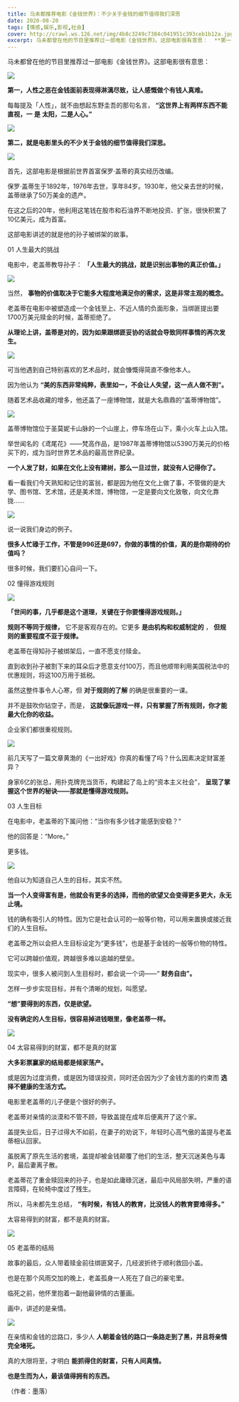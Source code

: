 ```yaml
---
title: 马未都推荐电影《金钱世界》：不少关于金钱的细节值得我们深思
date: 2020-08-20
tags: [情感,娱乐,影视,社会]
cover: http://crawl.ws.126.net/img/4b8c3249c7384c041951c393ceb1b12a.jpg
excerpt: 马未都曾在他的节目里推荐过一部电影《金钱世界》。这部电影很有意思：  **第一，人性之恶在金钱
---
```

马未都曾在他的节目里推荐过一部电影《金钱世界》。这部电影很有意思：

![](http://crawl.ws.126.net/img/4b8c3249c7384c041951c393ceb1b12a.jpg)  

**第一，人性之恶在金钱面前表现得淋漓尽致，让人感慨做个有钱人真难。**

每每提及「人性」，就不由想起东野圭吾的那句名言， **“这世界上有两样东西不能直视，一** **是** **太阳，二是人心。”**

![](http://crawl.ws.126.net/img/c28b48e9287229799207867e505677ac.jpg)  

**第二，就是电影里头的不少关于金钱的细节值得我们深思。**

![](http://crawl.ws.126.net/img/779a127a6a464dbfd83202d1006e25b2.jpg)  

首先，这部电影是根据前世界首富保罗·盖蒂的真实经历改编。

保罗·盖蒂生于1892年，1976年去世，享年84岁。1930年，他父亲去世的时候，盖蒂继承了50万美金的遗产。

在这之后的20年，他利用这笔钱在股市和石油界不断地投资、扩张，很快积累了10亿美元，成为首富。

这部电影讲述的就是他的孙子被绑架的故事。

01 人生最大的挑战

电影中，老盖蒂教导孙子： **「人生最大的挑战，就是识别出事物的真正价值。」**

![](http://crawl.ws.126.net/img/4990621148b52eeade9bc996c04a86de.jpg)  

当然， **事物的价值取决于它能多大程度地满足你的需求，这是非常主观的概念。**

老盖蒂在电影中被塑造成一个金钱至上、不近人情的负面形象，当绑匪提出要1700万美元赎金的时候，盖蒂拒绝了。

**从理论上讲，盖蒂是对的，因为如果跟绑匪妥协的话就会导致同样事情的再次发生。**

![](http://crawl.ws.126.net/img/1b01fa593854cc6bfd6301be8a71f107.jpg)  

可当他遇到自己特别喜欢的艺术品时，就会慷慨得简直不像他本人。

因为他认为 **“美的东西非常纯粹，表里如一，不会让人失望，这一点人做不到”。**

随着艺术品收藏的增多，他还盖了一座博物馆，就是大名鼎鼎的“盖蒂博物馆”。

![](http://crawl.ws.126.net/img/f5a49b456f020baf7417ea452745b004.jpg)  

盖蒂博物馆位于圣莫妮卡山脉的一个山崖上，停车场在山下，乘小火车上山入馆。

举世闻名的《鸢尾花》——梵高作品，是1987年盖蒂博物馆以5390万美元的价格买下的，成为当时世界艺术品的最高世界纪录。

**一个人发了财，如果在文化上没有建树，那么一旦过世，就没有人记得你了。**

看一看我们今天熟知和记住的富翁，都是因为他在文化上做了事，不管做的是大学、图书馆、艺术馆，还是美术馆，博物馆，一定是要向文化致敬，向文化靠拢......

![](http://crawl.ws.126.net/img/5745e98fa7136ff6df6c7a4a6a461c72.jpg)  

说一说我们身边的例子。  

**很多人忙碌于工作，不管是996还是697，你做的事情的价值，真的是你期待的价值吗？**

很多时候，我们要扪心自问一下。

02 懂得游戏规则

![](http://crawl.ws.126.net/img/50d20099f97b0075e3cda630773b87ca.jpg)  

**「世间的事，几乎都是这个道理，关键在于你要懂得游戏规则。」**

**规则不等同于规律，** 它不是客观存在的。它更多 **是由机构和权威制定的** ， **但规则的重要程度不亚于规律。**

老盖蒂在得知孙子被绑架后，一直不愿支付赎金。

直到收到孙子被割下来的耳朵后才愿意支付100万，而且他顺带利用美国税法中的优惠规则，将这100万用于抵税。

虽然这整件事令人心寒，但 **对于规则的了解** 的确是很重要的一课。

并不是鼓吹你钻空子，而是， **这就像玩游戏一样，只有掌握了所有规则，你才能最大化你的收益。**

企业家们都很重视规则。

![](http://crawl.ws.126.net/img/64f267de3f03c2e7786ff5b44de7e1ac.gif)  

前几天写了一篇文章黄渤的《一出好戏》你真的看懂了吗？什么因素决定财富差异？

身家6亿的张总，用扑克牌充当货币，构建起了岛上的“资本主义社会”， **呈现了掌握这个世界的秘诀——那就是懂得游戏规则。**

03 人生目标

在电影中，老盖蒂的下属问他：“当你有多少钱才能感到安稳？“

他的回答是：“More。”

更多钱。

![](http://crawl.ws.126.net/img/12aa718077e94f8edd13179021dd55f6.jpg)  

他自以为知道自己人生的目标，其实不然。

**当一个人变得富有是，他就会有更多的选择，而他的欲望又会变得更多更大，永无止境。**

钱的确有吸引人的特性。因为它是社会认可的一般等价物，可以用来置换或接近我们的人生目标。

老盖蒂之所以会把人生目标设定为“更多钱”，也是基于金钱的一般等价物的特性。

它可以跨越价值观，跨越很多难以逾越的壁垒。

现实中，很多人被问到人生目标时，都会说一个词——“ **财务自由”。**

怎样一步步实现目标，并有个清晰的规划，叫愿望。

**“想”要得到的东西，仅是欲望。**

**没有确定的人生目标，很容易掉进钱眼里，像老盖蒂一样。**

![](http://crawl.ws.126.net/img/2e99b50265b0c32d131e7ea75a3e1b4e.jpg)  

04 太容易得到的财富，都不是真的财富

**大多彩票赢家的结局都是倾家荡产。**

或是因为过度消费，或是因为错误投资，同时还会因为少了金钱方面的约束而 **选择不健康的生活方式。**

电影里老盖蒂的儿子便是个很好的例子。

老盖蒂对亲情的淡漠和不管不顾，导致盖提在成年后便离开了这个家。

盖提失业后，日子过得大不如前，在妻子的劝说下，年轻时心高气傲的盖提与老盖蒂相认回家。

虽脱离了原先生活的套境，盖提却被金钱颠覆了他们的生活，整天沉迷美色与毒P，最后妻离子散。

老盖蒂花了重金赎回来的孙子，也是如此庸碌沉迷，最后中风局部失明，严重的语言障碍，在轮椅中度过了残生。

所以，马未都先生总结， **“有时候，有钱人的教育，比没钱人的教育要难得多。”**

太容易得到的财富，都不是真的财富。

![](http://crawl.ws.126.net/img/9d33fd36ac41c9d89e44823b3a8901df.jpg)  

05 老盖蒂的结局

故事的最后，众人带着赎金前往绑匪窝子，几经波折终于顺利救回小盖。

也是在那个风雨交加的晚上，老盖孤身一人死在了自己的豪宅里。

临死之前，他怀里抱着一副他最钟情的古董画。

画中，讲述的是亲情。

![](http://crawl.ws.126.net/img/48547ced247c2ce262fad242205887f3.gif)  

在亲情和金钱的岔路口，多少人 **人朝着金钱的路口一条路走到了黑，并且将亲情完全堵死。**

真的大限将至，才明白 **能抓得住的财富，只有人间真情。**

**也是生而为人，最该值得拥有的东西。**

（作者：墨落）

